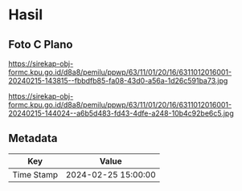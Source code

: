 # Hasil

## Foto C Plano

https://sirekap-obj-formc.kpu.go.id/d8a8/pemilu/ppwp/63/11/01/20/16/6311012016001-20240215-143815--fbbdfb85-fa08-43d0-a56a-1d26c591ba73.jpg

https://sirekap-obj-formc.kpu.go.id/d8a8/pemilu/ppwp/63/11/01/20/16/6311012016001-20240215-144024--a6b5d483-fd43-4dfe-a248-10b4c92be6c5.jpg


## Metadata

| Key        | Value               |
| ---------- | ------------------- |
| Time Stamp | 2024-02-25 15:00:00 |



